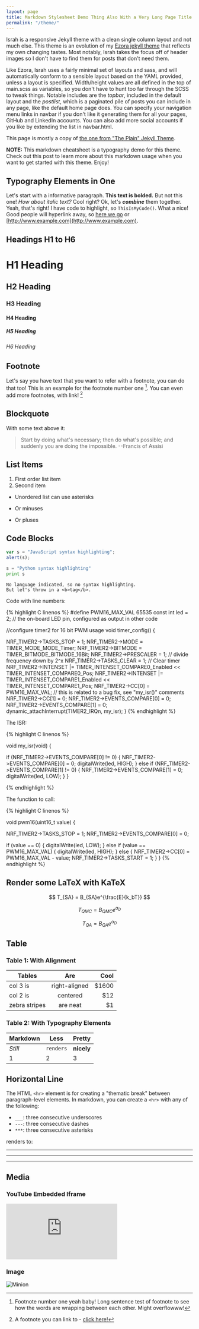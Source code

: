```yaml
---
layout: page
title: Markdown Stylesheet Demo Thing Also With a Very Long Page Title
permalink: "/theme/"
---
```


Israh is a responsive Jekyll theme with a clean single column layout and not much else. This theme is an evolution of my [Ezora jekyll theme](https://github.com/ezrasavard/ezora-jekyll-theme) that reflects my own changing tastes. Most notably, Israh takes the focus off of header images so I don't have to find them for posts that don't need them.

Like Ezora, Israh uses a fairly minimal set of layouts and sass, and will automatically conform to a sensible layout based on the YAML provided, unless a layout is specified. Width/height values are all defined in the top of main.scss as variables, so you don't have to hunt too far through the SCSS to tweak things.
Notable includes are the _topbar_, included in the default layout and the _postlist_, which is a paginated pile of posts you can include in any page, like the default home page does. You can specify your navigation menu links in navbar if you don't like it generating them for all your pages, GitHub and LinkedIn accounts. You can also add more social accounts if you like by extending the list in navbar.html.

This page is mostly a copy of [the one from "The Plain" Jekyll Theme](https://github.com/heiswayi/the-plain).

<!--more--->

**NOTE:** This markdown cheatsheet is a typography demo for this theme. Check out this post to learn more about this markdown usage when you want to get started with this theme. Enjoy!

## Typography Elements in One

Let's start with a informative paragraph. **This text is bolded.** But not this one! _How about italic text?_ Cool right? Ok, let's **_combine_** them together. Yeah, that's right! I have code to highlight, so `ThisIsMyCode()`. What a nice! Good people will hyperlink away, so [here we go](#) or [http://www.example.com](http://www.example.com).


<div class="divider"></div>

## Headings H1 to H6

# H1 Heading

## H2 Heading

### H3 Heading

#### H4 Heading

##### H5 Heading

###### H6 Heading

<div class="divider"></div>

## Footnote

Let's say you have text that you want to refer with a footnote, you can do that too! This is an example for the footnote number one [^1]. You can even add more footnotes, with link! [^2]

<div class="divider"></div>

## Blockquote

With some text above it:
> Start by doing what's necessary; then do what's possible; and suddenly you are doing the impossible. --Francis of Assisi

<div class="divider"></div>

## List Items

1. First order list item
2. Second item

* Unordered list can use asterisks
- Or minuses
+ Or pluses

<div class="divider"></div>

## Code Blocks

```javascript
var s = "JavaScript syntax highlighting";
alert(s);
```

```python
s = "Python syntax highlighting"
print s
```

```
No language indicated, so no syntax highlighting.
But let's throw in a <b>tag</b>.
```

Code with line numbers:

{% highlight C  linenos %}
#define PWM16_MAX_VAL 65535
const int led = 2; // the on-board LED pin, configured as output in other code

//configure timer2 for 16 bit PWM usage
void timer_config() {

  NRF_TIMER2-&gt;TASKS_STOP = 1;
  NRF_TIMER2-&gt;MODE = TIMER_MODE_MODE_Timer;
  NRF_TIMER2-&gt;BITMODE = TIMER_BITMODE_BITMODE_16Bit;
  NRF_TIMER2-&gt;PRESCALER = 1; // divide frequency down by 2^x
  NRF_TIMER2-&gt;TASKS_CLEAR = 1; // Clear timer
  NRF_TIMER2-&gt;INTENSET |= TIMER_INTENSET_COMPARE0_Enabled &lt;&lt; TIMER_INTENSET_COMPARE0_Pos;
  NRF_TIMER2-&gt;INTENSET |= TIMER_INTENSET_COMPARE1_Enabled &lt;&lt; TIMER_INTENSET_COMPARE1_Pos;
  NRF_TIMER2-&gt;CC[0] = PWM16_MAX_VAL; // this is related to a bug fix, see "my_isr()" comments
  NRF_TIMER2-&gt;CC[1] = 0;
  NRF_TIMER2-&gt;EVENTS_COMPARE[0] = 0;
  NRF_TIMER2-&gt;EVENTS_COMPARE[1] = 0;
  dynamic_attachInterrupt(TIMER2_IRQn, my_isr);
}
{% endhighlight %}

The ISR:

{% highlight C  linenos %}

void my_isr(void) {

 if (NRF_TIMER2-&gt;EVENTS_COMPARE[0] != 0) {
   NRF_TIMER2-&gt;EVENTS_COMPARE[0] = 0;
   digitalWrite(led, HIGH);
 }
 else if (NRF_TIMER2-&gt;EVENTS_COMPARE[1] != 0) {
   NRF_TIMER2-&gt;EVENTS_COMPARE[1] = 0;
   digitalWrite(led, LOW);
 }
}

{% endhighlight %}

The function to call:

{% highlight C  linenos %}

void pwm16(uint16_t value) {

  NRF_TIMER2-&gt;TASKS_STOP = 1;
  NRF_TIMER2-&gt;EVENTS_COMPARE[0] = 0;
 
  if (value == 0) {
    digitalWrite(led, LOW);
  }
  else if (value == PWM16_MAX_VAL) {
    digitalWrite(led, HIGH);
  }
  else {
    NRF_TIMER2-&gt;CC[0] = PWM16_MAX_VAL - value;
    NRF_TIMER2-&gt;TASKS_START = 1;
  }
}
{% endhighlight %}

## Render some LaTeX with KaTeX

$$
T_{SA} = B_{SA}e^{\frac{E}{k_bT}}
$$

$$
T_{QMC} = B_{QMC}e^{\alpha_D}
$$

$$
T_{QA} = B_{QA}e^{\alpha_D}
$$

<div class="divider"></div>

## Table

### Table 1: With Alignment

| Tables        | Are           | Cool  |
| ------------- |:-------------:| -----:|
| col 3 is      | right-aligned | $1600 |
| col 2 is      | centered      |   $12 |
| zebra stripes | are neat      |    $1 |

### Table 2: With Typography Elements

Markdown | Less | Pretty
--- | --- | ---
*Still* | `renders` | **nicely**
1 | 2 | 3

<div class="divider"></div>

## Horizontal Line

The HTML `<hr>` element is for creating a "thematic break" between paragraph-level elements. In markdown, you can create a `<hr>` with any of the following:

* `___`: three consecutive underscores
* `---`: three consecutive dashes
* `***`: three consecutive asterisks

renders to:

___

---

***

<div class="divider"></div>

## Media

### YouTube Embedded Iframe

<div class="video"><iframe src="https://www.youtube.com/embed/n1a7o44WxNo" frameborder="0" allowfullscreen></iframe></div>

### Image

![Minion](http://octodex.github.com/images/minion.png)

[^1]: Footnote number one yeah baby! Long sentence test of footnote to see how the words are wrapping between each other. Might overflowww!
[^2]: A footnote you can link to - [click here!](#)
